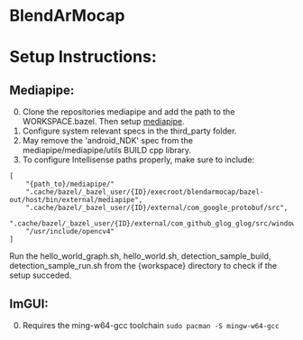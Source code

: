 # BlendArMocap


# Setup Instructions:
## Mediapipe:
0. Clone the repositories mediapipe and add the path to the WORKSPACE.bazel. Then setup [mediapipe](https://google.github.io/mediapipe/getting_started/install.html).
1. Configure system relevant specs in the third_party folder.
2. May remove the 'android_NDK' spec from the mediapipe/mediapipe/utils BUILD cpp library.
3. To configure Intellisense paths properly, make sure to include:
```
[ 
    "{path_to}/mediapipe/"
    ".cache/bazel/_bazel_user/{ID}/execroot/blendarmocap/bazel-out/host/bin/external/mediapipe",
    ".cache/bazel/_bazel_user/{ID}/external/com_google_protobuf/src",
    ".cache/bazel/_bazel_user/{ID}/external/com_github_glog_glog/src/windows",
    "/usr/include/opencv4"
]
```

Run the hello_world_graph.sh, hello_world.sh, detection_sample_build, detection_sample_run.sh from the {workspace} directory to check if the setup succeded.

## ImGUI:
0.  Requires the ming-w64-gcc toolchain ```sudo pacman -S mingw-w64-gcc```